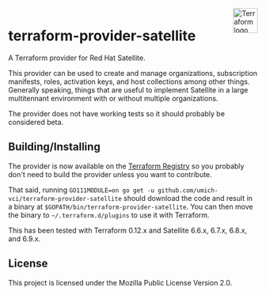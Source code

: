 <a href="https://terraform.io">
    <img src="https://cdn.rawgit.com/hashicorp/terraform-website/master/content/source/assets/images/logo-hashicorp.svg" alt="Terraform logo" title="Terraform" align="right" height="50" />
</a>

# terraform-provider-satellite

A Terraform provider for Red Hat Satellite.

This provider can be used to create and manage organizations, subscription manifests, roles, activation keys,
and host collections among other things. Generally speaking, things that are useful to implement Satellite in
a large multitennant environment with or without multiple organizations.

The provider does not have working tests so it should probably be considered beta.

## Building/Installing

The provider is now available on the [Terraform Registry](https://registry.terraform.io/providers/umich-vci/satellite/latest)
so you probably don't need to build the provider unless you want to contribute.

That said, running `GO111MODULE=on go get -u github.com/umich-vci/terraform-provider-satellite` should download
the code and result in a binary at `$GOPATH/bin/terraform-provider-satellite`. You can then move the
binary to `~/.terraform.d/plugins` to use it with Terraform.

This has been tested with Terraform 0.12.x and Satellite 6.6.x, 6.7.x, 6.8.x, and 6.9.x.

## License

This project is licensed under the Mozilla Public License Version 2.0.
